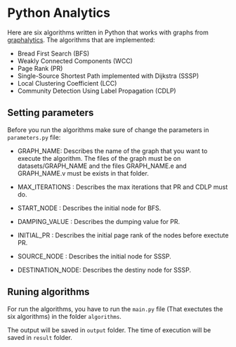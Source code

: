 # Python Analytics

Here are six algorithms written in Python that works with graphs from  [graphalytics](https://graphalytics.org/datasets). The algorithms that are implemented:

- Bread First Search (BFS)
- Weakly Connected Components (WCC)
- Page Rank (PR)
- Single-Source Shortest Path implemented with Dijkstra (SSSP)
- Local Clustering Coefficient (LCC)
- Community Detection Using Label Propagation (CDLP)

## Setting parameters

Before you run the algorithms make sure of change the parameters in `parameters.py` file:

- GRAPH_NAME: Describes the name of the graph that you want to execute the algorithm. The files of the graph must be on datasets/GRAPH_NAME and  the files GRAPH_NAME.e and GRAPH_NAME.v must be exists in that folder.

- MAX_ITERATIONS : Describes the max iterations that PR and CDLP must do.

- START_NODE : Describes the initial node for BFS.

- DAMPING_VALUE : Describes the dumping value for PR.

- INITIAL_PR : Describes the initial page rank of the nodes before exectute PR.

- SOURCE_NODE : Describes the initial node for SSSP.

- DESTINATION_NODE: Describes the destiny node for SSSP.


## Runing algorithms

For run the algorithms, you have to run the `main.py` file (That exectutes the six algorithms) in the folder `algorithms`.

The output will be saved in `output` folder. The time of execution will be saved in `result` folder.